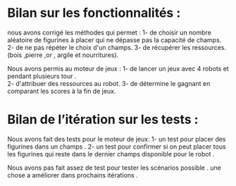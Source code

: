 # Bilan sur les fonctionnalités :

nous avons corrigé les  méthodes qui permet :
1- de choisir un nombre aléatoire de figurines à placer qui ne dépasse pas la capacité de champs.
    2- de ne pas répéter le choix d'un champs.
    3- de récupérer les ressources. (bois ,pierre ,or , argile et nourritures).

Nous avons permis au moteur de jeux :
   1- de lancer un jeux avec 4 robots et pendant plusieurs tour .  
   2- d'attribuer des ressources au robot.
   3- de détermine le gagnant en comparant les scores à la fin de jeux.


# Bilan de l’itération sur les tests :

Nous avons fait des tests pour le moteur de jeux:
  1- un test pour placer des figurines dans un champs .
  2- un test pour confirmer si on peut placer tous les figurines qui reste dans le dernier    champs disponible pour le robot .

Nous avons pas fait assez de test pour tester les scénarios possible . une chose a améliorer dans prochains itérations .



